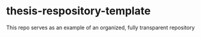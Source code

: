 # thesis-respository-template
This repo serves as an example of an organized, fully transparent repository
